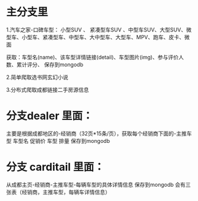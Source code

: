 # 主分支里
1.汽车之家-口碑车型：
小型SUV 、 紧凑型车SUV 、中型车SUV、大型SUV、微型车、小型车、紧凑型车、中型车、大中型车、大型车、MPV、跑车、皮卡、微面

获取：车型名(name)、该车型详情链接(detail)、车型图片(img)、参与评价人数、累计评分、
保存到mongodb

2.简单爬取选书网玄幻小说

3.分布式爬取成都链接二手房源信息


# 分支dealer 里面：

主要是根据成都地区的-经销商（32页*15条/页），获取每个经销商下面的-主推车型
车型名 
促销价
车型
排量
保存到mongodb


# 分支 carditail 里面：
从成都主页-经销商-主推车型-每辆车型的具体详情信息
保存到mongodb 会有三张表（经销商，主推车型，每辆车详情信息）
